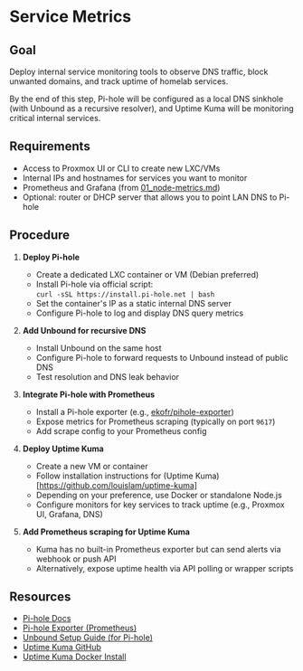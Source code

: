 # Service Metrics

## Goal

Deploy internal service monitoring tools to observe DNS traffic, block unwanted
domains, and track uptime of homelab services.

By the end of this step, Pi-hole will be configured as a local DNS sinkhole
(with Unbound as a recursive resolver), and Uptime Kuma will be monitoring
critical internal services.

## Requirements

- Access to Proxmox UI or CLI to create new LXC/VMs
- Internal IPs and hostnames for services you want to monitor
- Prometheus and Grafana (from [01_node-metrics.md](01_node-metrics.md))
- Optional: router or DHCP server that allows you to point LAN DNS to Pi-hole

## Procedure

1. **Deploy Pi-hole**
   - Create a dedicated LXC container or VM (Debian preferred)
   - Install Pi-hole via official script:  
     `curl -sSL https://install.pi-hole.net | bash`
   - Set the container's IP as a static internal DNS server
   - Configure Pi-hole to log and display DNS query metrics

2. **Add Unbound for recursive DNS**
   - Install Unbound on the same host
   - Configure Pi-hole to forward requests to Unbound instead of public DNS
   - Test resolution and DNS leak behavior

3. **Integrate Pi-hole with Prometheus**
   - Install a Pi-hole exporter (e.g., [ekofr/pihole-exporter](https://github.com/eko/pihole-exporter))
   - Expose metrics for Prometheus scraping (typically on port `9617`)
   - Add scrape config to your Prometheus config

4. **Deploy Uptime Kuma**
   - Create a new VM or container
   - Follow installation instructions for (Uptime Kuma)[https://github.com/louislam/uptime-kuma]
   - Depending on your preference, use Docker or standalone Node.js
   - Configure monitors for key services to track uptime (e.g., Proxmox UI, Grafana, DNS)

5. **Add Prometheus scraping for Uptime Kuma**
   - Kuma has no built-in Prometheus exporter but can send alerts via webhook or push API
   - Alternatively, expose uptime health via API polling or wrapper scripts

## Resources

- [Pi-hole Docs](https://docs.pi-hole.net/)
- [Pi-hole Exporter (Prometheus)](https://github.com/eko/pihole-exporter)
- [Unbound Setup Guide (for Pi-hole)](https://docs.pi-hole.net/guides/dns/unbound/)
- [Uptime Kuma GitHub](https://github.com/louislam/uptime-kuma)
- [Uptime Kuma Docker Install](https://github.com/louislam/uptime-kuma/wiki/Docker)

